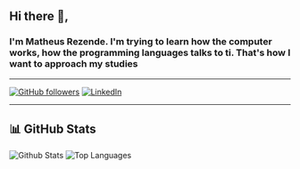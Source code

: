 
## Hi there 👋,

### I'm Matheus Rezende. I'm trying to learn how the computer works, how the programming languages talks to ti. That's how I want to approach my studies

------

[![GitHub followers](https://img.shields.io/github/followers/tiaszz?style=social)](https://github.com/tiaszz)
[![LinkedIn](https://img.shields.io/badge/-LinkedIn-0e76a8?style=flat&logo=linkedin&logoColor=white)](https://www.linkedin.com/in/matheus-rezende-150763303/)

------

## 📊 GitHub Stats

![Github Stats](https://github-readme-stats.vercel.app/api?username=tiaszz)  ![Top Languages](https://github-readme-stats.vercel.app/api/top-langs/?username=tiaszz)



